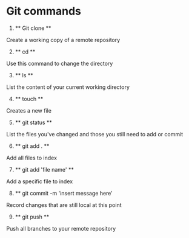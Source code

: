 # Git commands
1. ** Git clone ** 

Create a working copy of a remote repository 

2. ** cd **

Use this command to change the directory

3. ** ls **

List the content of your current working directory  

4. ** touch **

Creates a new file 

5. ** git status **

List the files you've changed and those you still need to add or commit

6. ** git add . ** 

Add all files to index 

7. ** git add 'file name' ** 

Add a specific file to index

8. ** git commit -m 'insert message here'

Record changes that are still local at this point

9. ** git push ** 

Push all branches to your remote repository 
